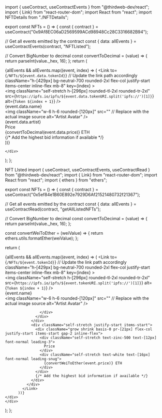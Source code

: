 import { useContract, useContractEvents } from "@thirdweb-dev/react";
import { Link} from "react-router-dom";
import React from "react";
import NFTDetails from "./NFTDetails";

export const NFTs = () => {
  const { contract } = useContract("0x9Af8EC06aD2569599ACd98948Cc28C3316682B94");

  // Get all events emitted by the contract
  const { data: allEvents } = useContractEvents(contract, "NFTListed");

  // Convert BigNumber to decimal
  const convertToDecimal = (value) => {
    return parseInt(value._hex, 16);
  };
  return (
    <div className="w-full h-fit px-[30px] md:px-base pt-[60px] pb-20 mb-1 bg-neutral-700 lg:grid-cols-3 md:grid-cols-2 grid-cols-1 justify-start items-center gap-[30px] grid">
 {allEvents &&
          allEvents.map((event, index) => (
            <Link
              to={`/NFTs/${event.data.tokenId}`} // Update the link path accordingly
              className="h-[429px] bg-neutral-700 rounded-2xl flex-col justify-start items-center inline-flex mb-8"
              key={index}
            >
              <div className="self-stretch h-[296px] rounded-tl-2xl rounded-tr-2xl flex-col justify-start items-start gap-2.5 flex">
                <img
                  className="self-stretch h-[296px] rounded-tl-2xl rounded-tr-2xl"
                  src={`https://ipfs.io/ipfs/${event.data.tokenURI.split('ipfs://')[1]}`}
                  alt={`Token ${index + 1}`}
                />
              </div>
              <div className="self-stretch bg-primary-bg h-[173px] px-[30px] pt-5 pb-[25px] flex-col justify-start items-start rounded-bl-2xl rounded-br-2xl gap-[25px] flex">
                <div className="self-stretch h-[60px] flex-col justify-start items-start gap-[5px] flex">
                  <div className="self-stretch text-white text-[22px] font-semibold capitalize leading-loose">
                    {event.data.name}
                  </div>
                  <div className="self-stretch justify-start items-start gap-3 inline-flex">
                    <div className="justify-start items-start gap-2.5 flex">
                      <div className="w-6 h-6 justify-center items-center flex">
                        <img
                          className="w-6 h-6 rounded-[120px]"
                          src="" // Replace with the actual image source
                          alt="Artist Avatar"
                        />
                      </div>
                    </div>
                    <div className="grow shrink basis-0 text-white text-[16px] font-normal leading-snug">
                      {event.data.artist}
                    </div>
                  </div>
                </div>
                <div className="self-stretch justify-start items-start">
                  <div className="grow shrink basis-0 pr-[21px] flex-col justify-start items-start gap-2 inline-flex">
                    <div className="self-stretch text-zinc-500 text-[12px] font-normal leading-3">
                      Price
                    </div>
                    <div className="self-stretch text-white text-[16px] font-normal leading-snug">
                      {convertToDecimal(event.data.price)} ETH
                    </div>
                  </div>
                  {/* Add the highest bid information if available */}
                </div>
              </div>
            </Link>
          ))}
          
        
      
    </div>
  );
};


NFT LIsted
import { useContract, useContractEvents, useContractRead } from "@thirdweb-dev/react";
import { Link} from "react-router-dom";
import React from "react";
import {  ethers } from "ethers";


export const NFTs = () => {
  const { contract } = useContract("0x5ef84e1B60E892e7929D6Af21521480732f21367");

  // Get all events emitted by the contract
  const { data: allEvents } = useContractRead(contract, "getAllListedNFTs");

  // Convert BigNumber to decimal
  const convertToDecimal = (value) => {
     return parseInt(value._hex, 16);
  };

  const convertWeiToEther = (weiValue) => {
    return ethers.utils.formatEther(weiValue);
  };

  return (
    <div>
    <div className="w-full h-fit px-[30px] md:px-base pt-[60px] pb-20 mb-1 bg-neutral-700 lg:grid-cols-3 md:grid-cols-2 grid-cols-1 justify-start items-center gap-[30px] grid">
 {allEvents &&
          allEvents.map((event, index) => (
            <Link
              to={`/NFTs/${event.tokenId}`} // Update the link path accordingly
              className="h-[429px] bg-neutral-700 rounded-2xl flex-col justify-start items-center inline-flex mb-8"
              key={index}
            >
              <div className="self-stretch h-[296px] rounded-tl-2xl rounded-tr-2xl flex-col justify-start items-start gap-2.5 flex">
                <img
                  className="self-stretch h-[296px] rounded-tl-2xl rounded-tr-2xl"
                  src={`https://ipfs.io/ipfs/${event.tokenURI.split('ipfs://')[1]}`}
                  alt={`Token ${index + 1}`}
                />
              </div>
              <div className="self-stretch bg-primary-bg h-[173px] px-[30px] pt-5 pb-[25px] flex-col justify-start items-start rounded-bl-2xl rounded-br-2xl gap-[25px] flex">
                <div className="self-stretch h-[60px] flex-col justify-start items-start gap-[5px] flex">
                  <div className="self-stretch text-white text-[22px] font-semibold capitalize leading-loose">
                    {event.name}
                  </div>
                  <div className="self-stretch justify-start items-start gap-3 inline-flex">
                    <div className="justify-start items-start gap-2.5 flex">
                      <div className="w-6 h-6 justify-center items-center flex">
                        <img
                          className="w-6 h-6 rounded-[120px]"
                          src="" // Replace with the actual image source
                          alt="Artist Avatar"
                        />
                      </div>
                    </div>
                    <div className="grow shrink basis-0 text-white text-[16px] font-normal leading-snug">
                      
                    </div>
                  </div>
                </div>
                <div className="self-stretch justify-start items-start">
                  <div className="grow shrink basis-0 pr-[21px] flex-col justify-start items-start gap-2 inline-flex">
                    <div className="self-stretch text-zinc-500 text-[12px] font-normal leading-3">
                      Price
                    </div>
                    <div className="self-stretch text-white text-[16px] font-normal leading-snug">
                      {convertWeiToEther(event.price)} ETH
                    </div>
                  </div>
                  {/* Add the highest bid information if available */}
                </div>
              </div>
            </Link>
          ))}
    </div>
    </div>
  );
};
